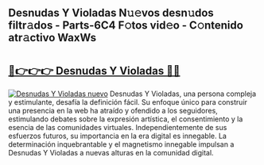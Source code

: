 ## Desnudas Y Violadas N𝚞𝚎vos desn𝚞dos filtr𝚊dos - Parts-6C4 F𝚘tos vid𝚎o - C𝚘ntenido atr𝚊ctivo WaxWs

# <h2><a href="http://mb4s261.tromn.icu/?c=Desnudas+Y+Violadas">🔗👉👉👉 Desnudas Y Violadas 🔗🔗</a></h2>

[![Desnudas Y Violadas nuevo](https://i.imgur.com/pEAQMta.gif)](http://mb4s261.tromn.icu/?c=Desnudas+Y+Violadas)
Desnudas Y Violadas, una persona compleja y estimulante, desafía la definición fácil. Su enfoque único para construir una presencia en la web ha atraído y ofendido a los seguidores, estimulando debates sobre la expresión artística, el consentimiento y la esencia de las comunidades virtuales. Independientemente de sus esfuerzos futuros, su importancia en la era digital es innegable. La determinación inquebrantable y el magnetismo innegable impulsan a Desnudas Y Violadas a nuevas alturas en la comunidad digital.

